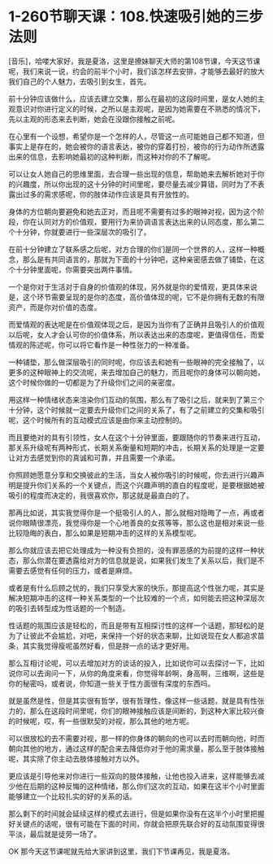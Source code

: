 # 1-260节聊天课：108.快速吸引她的三步法则

[音乐]，哈喽大家好，我是夏洛，这里是撩妹聊天大师的第108节课，今天这节课呢，我们来说一说，约会的前半个小时，我们该怎样去安排，才能够去最好的放大我们自己的个人魅力，去吸引到女生，首先。

前十分钟应该做什么，应该去建立交集，那么在最初的这段时间里，是女人她的主观意识对你进行定义的时候，之所以是主观呢，是因为她需要在不熟悉的情况下，先以主观的形态来去判断，她会在没跟你接触之前呢。

在心里有一个设想，希望你是一个怎样的人，尽管这一点可能她自己都不知道，但事实上是存在的，她会被你的语言表达，被你的穿着打扮，被你的行为动作所透露出来的信息，去影响她最初的这种判断，而这种对你的不了解呢。

可以让女人她自己的思维里面，去合理一些出现的信息，帮助她来去解析她对于你的兴趣度，所以你出现的这十分钟的时间里呢，要尽量去减少算错，同时为了不表露出过多的需求感呢，你的肢体动作应该是具有开放性的。

身体的方位朝向要避免和她去正对，而且呢不需要有过多的眼神对视，因为这个阶段，你在认同对方的价值观，要用行为来协调语言表达出来的认同态度，那么第二个十分钟，你就要进行一些深层次的吸引了。

在前十分钟建立了联系感之后呢，对方合理的你们是同一个世界的人，这样一种概念，那么是有共同语言的，那就为下面的十分钟吧，这种亲密感去做了铺垫，在这个十分钟里面呢，你需要突出两件事情。

一个是你对于生活对于自身的价值观的体现，另外就是你的爱情观，更具体来说是，这个环节需要呈现的是你的态度，高价值体现的呢，它不是你拥有无数的有限资产，而是你对价值的态度。

而爱情观的表达呢是在价值观体现之后，是因为当你有了正确并且吸引人的价值观以后呢，女人才会认可你的价值体系，所以表达出来的态度呢，更值得信任，而爱情观的陈述呢，你可以将它看作是一种性张力的一种准备。

一种铺垫，那么做深层吸引的同时呢，你应该去和她有一些眼神的完全接触了，以更多的这种眼神上的交流呢，来去增加自己的魅力，而且呢你的身体可以朝向她，这个时候你做的一切都是为了升级你们之间的亲密度。

用这样一种情绪状态来渲染你们互动的氛围，那么有了吸引之后，就来到了第三个十分钟，这个时候就一定要去升级你们之间的关系了，有了之前建立的交集和吸引呢，这个时候所有的互动模式应该是由你来主动控制的。

而且要绝对的具有引领性，女人在这个十分钟里面，要跟随你的节奏来进行互动，那关系升级呢有两种形式，长期关系衡量和短期的冲击，长期关系的处理是一定要让对方去感觉到你的真诚和可靠，并且需要一个承诺。

你照顾她愿意分享和交换彼此的生活，当女人被你吸引的时候呢，你去进行兴趣声明是提升你们关系的一个关键点，而这个兴趣声明的直白的程度呢，是要根据她被吸引的程度而决定的，我很喜欢你，那这就是最直白的了。

那再比如说，其实我觉得你是一个挺吸引人的人，那么就相对隐晦了一点，再或者说你眼睛很漂亮，我觉得你是一个心地善良的女孩等等，那么这也是相对来说一些比较隐晦的表白，那么如果是短期冲击的这样的关系模型呢。

那么你就应该去把它处理成为一种没有负担的，没有罪恶感的为前提的这样一种状态，那么你潜在要透露给对方的信息就是说，如果我们发生了关系以后，我们是不需要去感觉有任何的压力，或者是麻烦。

或者是有什么后顾之忧的，我们只享受大家的快乐，那提高这个性张力呢，其实是解决短期冲击的这样一种关系类型的一个比较难的一个点，如何能去把这种深层次的吸引去转型成为性话题的一个制造。

性话题的氛围应该是轻松的，而且是带有互相探讨性的这样一个话题，那轻松的是为了让彼此不会尴尬，对吧，来保持一个好的状态来聊，比如说现在女人都追求苗条，其实我觉得瘦呢虽然好看，但是胖一点的话才更好用。

那么互相讨论呢，可以去增加对方的谈话的投入，比如说你可以去探讨一下，比如说你可以去询问一下，从你的角度来看，你觉得年龄啊，身高啊，三维啊，这些是你的秘密吗，或者说，你知道一些关于性方面很有深度的东西吗。

就是虽然是性，但是其实很有哲学，很有哲理性，像这样一些话题，就是具有性张力的，那么在这段时间里呢，你们的眼神接触应该是间断的，到这种大家比较兴奋的时候呢，哎，有一些很默契的对视，那么其他的地方呢。

可以很放松的去不需要对视，那一样的你身体的朝向的也可以去时而朝向他，时而朝向其他的地方，通过这样的配合来去降低你对于他的需求量，那么至于肢体接触呢，其实除了你主动去肢体接触对方以外。

更应该是引导他来对你进行一些双向的肢体接触，让他也投入进来，这样能够去减少他在后期的这种反悔的这种情绪，那么你们这次的互动，如果在这半个小时里面能够建立一个比较扎实的好的关系的话。

那么剩下的时间就会延续这样的模式去进行，但是如果你没有在这半个小时里把握好关键点的话呢，很有可能在下面的时间，你就会把原先联合好的互动氛围变得很平淡，最后就是徒劳一场了。

OK 那今天这节课呢就先给大家讲到这里，我们下节课再见，我是夏洛。
